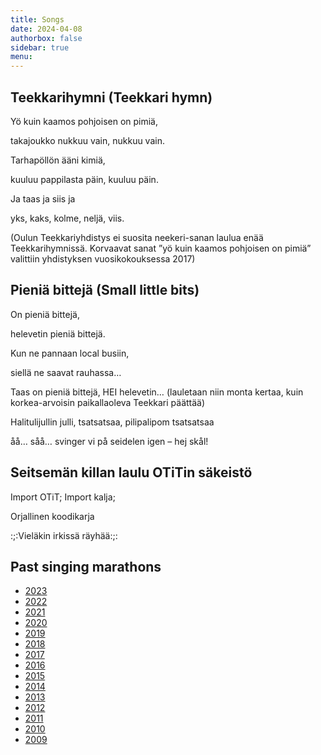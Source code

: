 ```yaml
---
title: Songs
date: 2024-04-08
authorbox: false
sidebar: true
menu:
---
```


## Teekkarihymni (Teekkari hymn)

Yö kuin kaamos pohjoisen on pimiä,

takajoukko nukkuu vain, nukkuu vain.

Tarhapöllön ääni kimiä,

kuuluu pappilasta päin, kuuluu päin.

Ja taas ja siis ja

yks, kaks, kolme, neljä, viis.

(Oulun Teekkariyhdistys ei suosita neekeri-sanan laulua enää Teekkarihymnissä. Korvaavat sanat ”yö kuin kaamos pohjoisen on pimiä” valittiin yhdistyksen vuosikokouksessa 2017)

## Pieniä bittejä (Small little bits)

On pieniä bittejä,

helevetin pieniä bittejä.

Kun ne pannaan local busiin,

siellä ne saavat rauhassa…

Taas on pieniä bittejä, HEI helevetin… (lauletaan niin monta kertaa, kuin korkea-arvoisin paikallaoleva Teekkari päättää)

Halitulijullin julli, tsatsatsaa, pilipalipom tsatsatsaa

åå… såå… svinger vi på seidelen igen – hej skål!

## Seitsemän killan laulu OTiTin säkeistö  
Import OTiT; Import kalja;  

Orjallinen koodikarja  

:;:Vieläkin irkissä räyhää:;:

## Past singing marathons
- [2023](/toiminta/laulut/laulumaraton2023)
- [2022](/toiminta/laulut/laulumaraton2022)
- [2021](/toiminta/laulut/laulumaraton2021)
- [2020](/toiminta/laulut/laulumaraton2020)
- [2019](/toiminta/laulut/laulumaraton2019)
- [2018](/toiminta/laulut/laulumaraton2018)
- [2017](/toiminta/laulut/laulumaraton2017)
- [2016](/toiminta/laulut/laulumaraton2016)
- [2015](/toiminta/laulut/laulumaraton2015)
- [2014](/toiminta/laulut/laulumaraton2014)
- [2013](/toiminta/laulut/laulumaraton2013)
- [2012](/toiminta/laulut/laulumaraton2012)
- [2011](/toiminta/laulut/laulumaraton2011)
- [2010](/toiminta/laulut/laulumaraton2010)
- [2009](/toiminta/laulut/laulumaraton2009)
